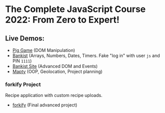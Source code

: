# The Complete JavaScript Course 2022: From Zero to Expert!

## Live Demos:

- [Pig Game](https://pig-game-v2.netlify.app) (DOM Manipulation)
- [Bankist](https://bankist.netlify.app/) (Arrays, Numbers, Dates, Timers. Fake "log in" with user `js` and PIN `1111`)
- [Bankist Site](https://bankist-dom.netlify.app/) (Advanced DOM and Events)
- [Mapty](https://mapty.netlify.app/) (OOP, Geolocation, Project planning)

### forkify Project
Recipe application with custom recipe uploads.
- [forkify](https://forkify-v2.netlify.app/) (Final advanced project)